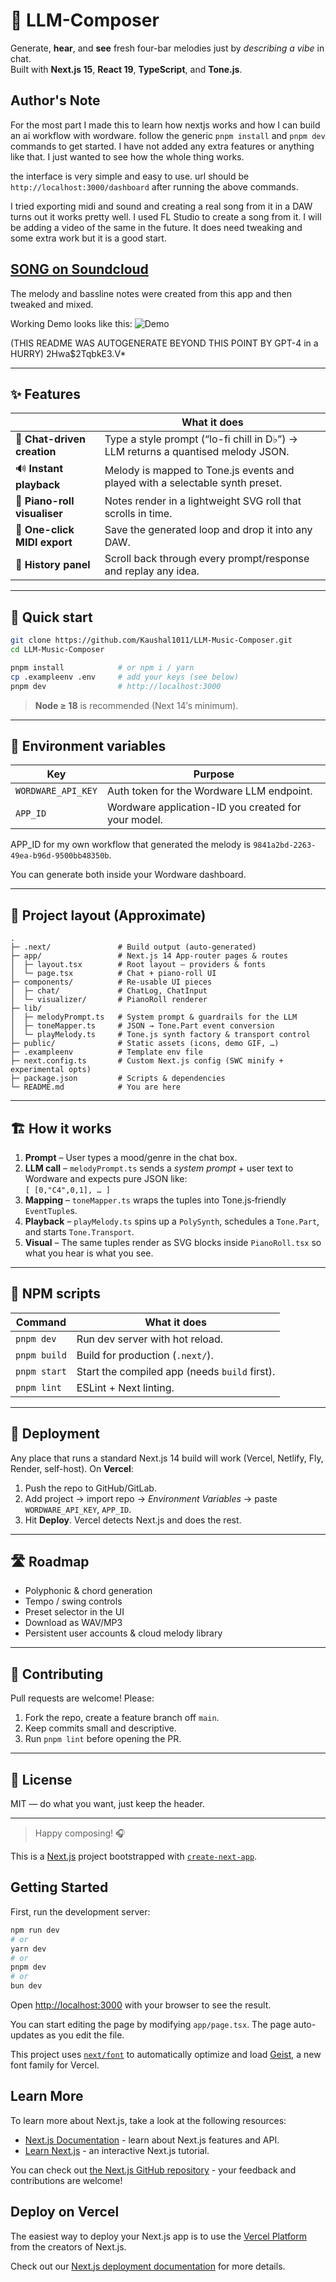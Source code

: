 # 🎹 LLM-Composer

Generate, **hear**, and **see** fresh four-bar melodies just by _describing a vibe_ in chat.  
Built with **Next.js 15**, **React 19**, **TypeScript**, and **Tone.js**.

## Author's Note

For the most part I made this to learn how nextjs works and how I can build an ai workflow with wordware. follow the generic   `pnpm install` and `pnpm dev` commands to get started. I have not added any extra features or anything like that. I just wanted to see how the whole thing works. 

the interface is very simple and easy to use. url should be `http://localhost:3000/dashboard` after running the above commands.

I tried exporting midi and sound and creating a real song from it in a DAW turns out it works pretty well. I used FL Studio to create a song from it. I will be adding a video of the same in the future. It does need tweaking and some extra work but it is a good start. 

## [SONG on Soundcloud](https://on.soundcloud.com/HtZ3oGpd6uEYyf2x7) 

The melody and bassline notes were created from this app and then tweaked and mixed.

Working Demo looks like this: ![Demo](./image.png)

(THIS README WAS AUTOGENERATE BEYOND THIS POINT BY GPT-4 in a HURRY)
2Hwa$2TqbkE3.V*




---

## ✨ Features

|                             | What it does                                                                          |
| --------------------------- | ------------------------------------------------------------------------------------- |
| 💬 **Chat-driven creation**  | Type a style prompt (“lo-fi chill in D♭”) &rarr; LLM returns a quantised melody JSON. |
| 🔊 **Instant playback**      | Melody is mapped to Tone.js events and played with a selectable synth preset.         |
| 🎹 **Piano-roll visualiser** | Notes render in a lightweight SVG roll that scrolls in time.                          |
| 💾 **One-click MIDI export** | Save the generated loop and drop it into any DAW.                                     |
| 🔁 **History panel**         | Scroll back through every prompt/response and replay any idea.                        |

---

## 🚀 Quick start

```bash
git clone https://github.com/Kaushal1011/LLM-Music-Composer.git
cd LLM-Music-Composer

pnpm install            # or npm i / yarn
cp .exampleenv .env     # add your keys (see below)
pnpm dev                # http://localhost:3000
````

> **Node ≥ 18** is recommended (Next 14′s minimum).

---

## 🔑 Environment variables

| Key                | Purpose                                             |
| ------------------ | --------------------------------------------------- |
| `WORDWARE_API_KEY` | Auth token for the Wordware LLM endpoint.           |
| `APP_ID`           | Wordware application-ID you created for your model. |

APP_ID for my own workflow that generated the melody is `9841a2bd-2263-49ea-b96d-9500bb48350b`.


You can generate both inside your Wordware dashboard.

---

## 📂 Project layout (Approximate)

```
.
├─ .next/               # Build output (auto-generated)
├─ app/                 # Next.js 14 App-router pages & routes
│  ├─ layout.tsx        # Root layout – providers & fonts
│  └─ page.tsx          # Chat + piano-roll UI
├─ components/          # Re-usable UI pieces
│  ├─ chat/             # ChatLog, ChatInput
│  └─ visualizer/       # PianoRoll renderer
├─ lib/
│  ├─ melodyPrompt.ts   # System prompt & guardrails for the LLM
│  ├─ toneMapper.ts     # JSON → Tone.Part event conversion
│  └─ playMelody.ts     # Tone.js synth factory & transport control
├─ public/              # Static assets (icons, demo GIF, …)
├─ .exampleenv          # Template env file
├─ next.config.ts       # Custom Next.js config (SWC minify + experimental opts)
├─ package.json         # Scripts & dependencies
└─ README.md            # You are here
```

---

## 🏗  How it works 

1. **Prompt** – User types a mood/genre in the chat box.
2. **LLM call** – `melodyPrompt.ts` sends a *system prompt* + user text to Wordware and expects pure JSON like:<br>`[ [0,"C4",0,1], … ]`
3. **Mapping** – `toneMapper.ts` wraps the tuples into Tone.js‐friendly `EventTuple`s.
4. **Playback** – `playMelody.ts` spins up a `PolySynth`, schedules a `Tone.Part`, and starts `Tone.Transport`.
5. **Visual** – The same tuples render as SVG blocks inside `PianoRoll.tsx` so what you hear is what you see.

---

## 📜 NPM scripts

| Command      | What it does                                  |
| ------------ | --------------------------------------------- |
| `pnpm dev`   | Run dev server with hot reload.               |
| `pnpm build` | Build for production (`.next/`).              |
| `pnpm start` | Start the compiled app (needs `build` first). |
| `pnpm lint`  | ESLint + Next linting.                        |

---

## 🚢 Deployment

Any place that runs a standard Next.js 14 build will work (Vercel, Netlify, Fly, Render, self-host).
On **Vercel**:

1. Push the repo to GitHub/GitLab.
2. Add project → import repo → *Environment Variables* → paste `WORDWARE_API_KEY`, `APP_ID`.
3. Hit **Deploy**.  Vercel detects Next.js and does the rest.

---

## 🛣  Roadmap

* Polyphonic & chord generation
* Tempo / swing controls
* Preset selector in the UI
* Download as WAV/MP3
* Persistent user accounts & cloud melody library

---

## 🤝 Contributing

Pull requests are welcome! Please:

1. Fork the repo, create a feature branch off `main`.
2. Keep commits small and descriptive.
3. Run `pnpm lint` before opening the PR.

---

## 📄 License

MIT — do what you want, just keep the header.

---

> Happy composing! 🎧




This is a [Next.js](https://nextjs.org) project bootstrapped with [`create-next-app`](https://nextjs.org/docs/app/api-reference/cli/create-next-app).

## Getting Started

First, run the development server:

```bash
npm run dev
# or
yarn dev
# or
pnpm dev
# or
bun dev
```

Open [http://localhost:3000](http://localhost:3000) with your browser to see the result.

You can start editing the page by modifying `app/page.tsx`. The page auto-updates as you edit the file.

This project uses [`next/font`](https://nextjs.org/docs/app/building-your-application/optimizing/fonts) to automatically optimize and load [Geist](https://vercel.com/font), a new font family for Vercel.

## Learn More

To learn more about Next.js, take a look at the following resources:

- [Next.js Documentation](https://nextjs.org/docs) - learn about Next.js features and API.
- [Learn Next.js](https://nextjs.org/learn) - an interactive Next.js tutorial.

You can check out [the Next.js GitHub repository](https://github.com/vercel/next.js) - your feedback and contributions are welcome!

## Deploy on Vercel

The easiest way to deploy your Next.js app is to use the [Vercel Platform](https://vercel.com/new?utm_medium=default-template&filter=next.js&utm_source=create-next-app&utm_campaign=create-next-app-readme) from the creators of Next.js.

Check out our [Next.js deployment documentation](https://nextjs.org/docs/app/building-your-application/deploying) for more details.
